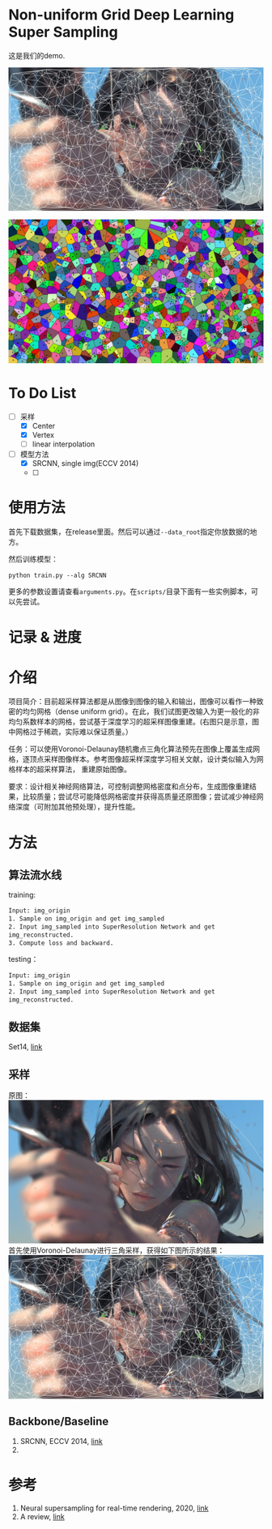 # Non-uniform Grid Deep Learning Super Sampling

这是我们的demo.

![](./imgs/delaunay.jpg)


![](./imgs/voronoi.jpg)

# To Do List
- [ ] 采样
  - [x] Center
  - [x] Vertex
  - [ ] linear interpolation
- [ ] 模型方法
  - [x] SRCNN, single img(ECCV 2014)
  - [ ] 


# 使用方法
首先下载数据集，在release里面。然后可以通过`--data_root`指定你放数据的地方。

然后训练模型：
```
python train.py --alg SRCNN
```
更多的参数设置请查看`arguments.py`。在`scripts/`目录下面有一些实例脚本，可以先尝试。



# 记录 & 进度
# 介绍
项目简介：目前超采样算法都是从图像到图像的输入和输出，图像可以看作一种致密的均匀网格（dense uniform grid）。在此，我们试图更改输入为更一般化的非均匀系数样本的网格，尝试基于深度学习的超采样图像重建。(右图只是示意，图中网格过于稀疏，实际难以保证质量。）

任务：可以使用Voronoi-Delaunay随机撒点三角化算法预先在图像上覆盖生成网格，逐顶点采样图像样本。参考图像超采样深度学习相关文献，设计类似输入为网格样本的超采样算法， 重建原始图像。


要求：设计相关神经网络算法，可控制调整网格密度和点分布，生成图像重建结果，比较质量；尝试尽可能降低网格密度并获得高质量还原图像；尝试减少神经网络深度（可附加其他预处理），提升性能。

# 方法

## 算法流水线
training:
```
Input: img_origin
1. Sample on img_origin and get img_sampled 
2. Input img_sampled into SuperResolution Network and get img_reconstructed.
3. Compute loss and backward.
```

testing：
```
Input: img_origin
1. Sample on img_origin and get img_sampled 
2. Input img_sampled into SuperResolution Network and get img_reconstructed.
```

## 数据集
Set14, [link](https://deepai.org/dataset/set14-super-resolution)

## 采样
原图：
![](imgs/img_origin.jpeg)
首先使用Voronoi-Delaunay进行三角采样，获得如下图所示的结果：
![](imgs/delaunay.jpg)

## Backbone/Baseline
1. SRCNN, ECCV 2014, [link](https://github.com/yjn870/SRCNN-pytorch)
2. 

# 参考
1. Neural supersampling for real-time rendering, 2020, [link](https://research.fb.com/wp-content/uploads/2020/06/Neural-Supersampling-for-Real-time-Rendering.pdf)
2. A review, [link](https://cseweb.ucsd.edu/~ravir/tianchengsiga.pdf)